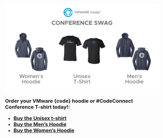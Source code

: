 <img src="swag.jpg" alt="Order VMware {code} Swag!" width="800">


<h3>Order your VMware {code} hoodie or #CodeConnect Conference T-shirt today!:<h/3>
  <ul> 
    <li><a href="https://vmware.zorch.com/apparel/ladies-apparel/1452258/1452258/bella-canvas-unisex-t-shirt-1pc.html">Buy the Unisex t-shirt<a/></li>
    <li><a href="https://vmware.zorch.com/apparel/men-s-apparel/1452242/1452242/new-era-tri-blend-fleece-hoodie-1pc.html"> Buy the Men’s Hoodie<a/></li>
    <li><a href="https://vmware.zorch.com/apparel/ladies-apparel/1452250/1452250/new-era-ladies-tri-blend-fleece-hoodie-1pc.html">Buy the Women’s Hoodie<a/> 
 </li>
  </ul>

